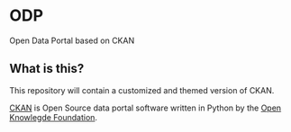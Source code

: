 ODP
===

Open Data Portal based on CKAN


What is this?
-------------

This repository will contain a customized and themed version of CKAN.

[CKAN](http://ckan.org/) is Open Source data portal software written in Python by the [Open Knowlegde Foundation](http://en.wikipedia.org/wiki/Open_Knowledge_Foundation).




